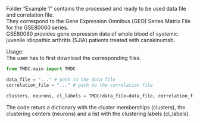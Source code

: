 Folder “Example 1” contains the processed and ready to be used data file and correlation file.  
They correspond to the Gene Expression Omnibus (GEO) Series Matrix File for the GSE80060 series.  
GSE80060 provides gene expression data of whole blood of systemic juvenile idiopathic arthritis (SJIA) patients treated with canakinumab.

Usage:  
The user has to first download the corresponding files.

```python
from TMDC.main import TMDC

data_file = "..." # path to the data file
correlation_file = "..." # path to the correlation file

clusters, neurons, cl_labels = TMDC(data_file=data_file, correlation_file=correlation_file, n_neurons=-1)
```  

The code returs a dictionary with the cluster memberships (clusters),  the clustering centers (neurons) and a list with the clustering labels (cl_labels).
